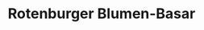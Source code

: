 ---
title: "Rotenburger Blumen-Basar"
url: /rotenburg-an-der-fulda/rotenburger-blumen-basar/
shop: Blumen
---